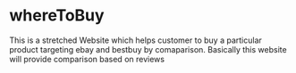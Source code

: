# whereToBuy
This is a stretched Website which helps customer to  buy a particular product targeting ebay and bestbuy by comaparison. Basically this website will provide comparison based on reviews
